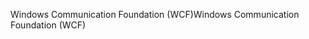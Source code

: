 <span data-ttu-id="ead96-101">Windows Communication Foundation (WCF)</span><span class="sxs-lookup"><span data-stu-id="ead96-101">Windows Communication Foundation (WCF)</span></span>